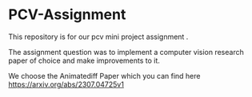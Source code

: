 # PCV-Assignment

This repository is for our pcv mini project assignment .

The assignment question was to implement a computer vision research paper of choice and make improvements to it.

We choose the Animatediff Paper which you can find here https://arxiv.org/abs/2307.04725v1
